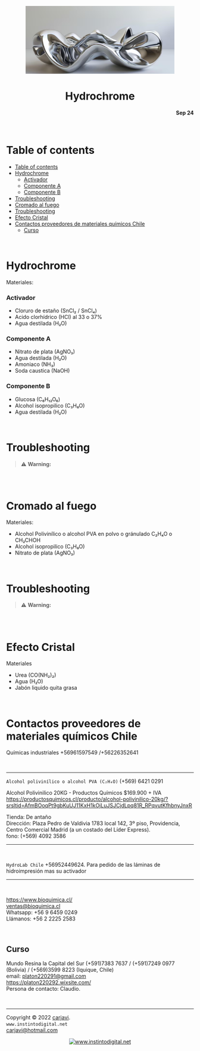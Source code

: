 <p align="center"><img src="./img/hydrochrome.png" width="400"   alt=" " /></p>
<h1 align="center">Hydrochrome</h1> 
<h4 align="right">Sep 24</h4>



<br>

# Table of contents
- [Table of contents](#table-of-contents)
- [Hydrochrome](#hydrochrome)
    - [Activador](#activador)
    - [Componente A](#componente-a)
    - [Componente B](#componente-b)
- [Troubleshooting](#troubleshooting)
- [Cromado al fuego](#cromado-al-fuego)
- [Troubleshooting](#troubleshooting-1)
- [Efecto Cristal](#efecto-cristal)
- [Contactos proveedores de materiales químicos Chile](#contactos-proveedores-de-materiales-químicos-chile)
  - [Curso](#curso)

<br>


# Hydrochrome
Materiales:
### Activador
* Cloruro de estaño (SnCl₂ / SnCl₄)
* Acido clorhídrico (HCl) al 33 o 37%
* Agua destilada (H₂O)

### Componente A
* Nitrato de plata (AgNO₃)
* Agua destilada (H₂O)
* Amoniaco (NH₃)
* Soda caustica (NaOH)

### Componente B
* Glucosa (C₆H₁₂O₆)
* Alcohol isopropilico (C₃H₈O)
* Agua destilada (H₂O)

<br>

# Troubleshooting
> :warning: **Warning:**


<br>

<br>

# Cromado al fuego
Materiales:
* Alcohol Polivinílico o alcohol PVA en polvo o gránulado C₂H₄O o CH₂CHOH
* Alcohol isopropilico (C₃H₈O)
* Nitrato de plata (AgNO₃)

<br>

# Troubleshooting
> :warning: **Warning:**


<br>

<br>

# Efecto Cristal
Materiales 
* Urea (CO(NH₂)₂) 
* Agua (H₂O)
* Jabón liquido quita grasa


<br>

# Contactos proveedores de materiales químicos Chile

Químicas industriales  +56961597549 /+56226352641

<br>

--------------------------

```Alcohol polivinílico o alcohol PVA (C₂H₄O)``` (+569) 6421 0291

Alcohol Polivinilico 20KG - Productos Químicos $169.900 + IVA <br>
https://productosquimicos.cl/producto/alcohol-polivinilico-20kg/?srsltid=AfmBOoqPt9gbKuUJ11KxH1kOjLuJSJCjdLpq81R_RPqvutKfhbnyJnxR

Tienda: De antaño <br>
Dirección: Plaza Pedro de Valdivia 1783 local 142, 3º piso, Providencia, Centro Comercial Madrid (a un costado del Líder Express). <br>
fono: (+569) 4092 3586 <br>

-------------------------
<br>

```HydroLab Chile``` +56952449624. Para pedido de las láminas de hidroimpresión mas su activador

-----------------------

<br>

https://www.bioquimica.cl/ <br>
ventas@bioquimica.cl <br>
Whatsapp: +56 9 6459 0249 <br>
Llámanos: +56 2 2225 2583 <br>

<br>

## Curso
Mundo Resina la Capital del Sur (+591)7383 7637 / (+591)7249 0977 (Bolivia) / (+569)3599 8223 (Iquique, Chile)<br>
email: platon220291@gmail.com <br>
https://platon220292.wixsite.com/ <br>
Persona de contacto: Claudio.


<br>



---
Copyright &copy; 2022 [carjavi](https://github.com/carjavi). <br>
```www.instintodigital.net``` <br>
carjavi@hotmail.com <br>
<p align="center">
    <a href="https://instintodigital.net/" target="_blank"><img src="./img/developer.png" height="100" alt="www.instintodigital.net"></a>
</p>

